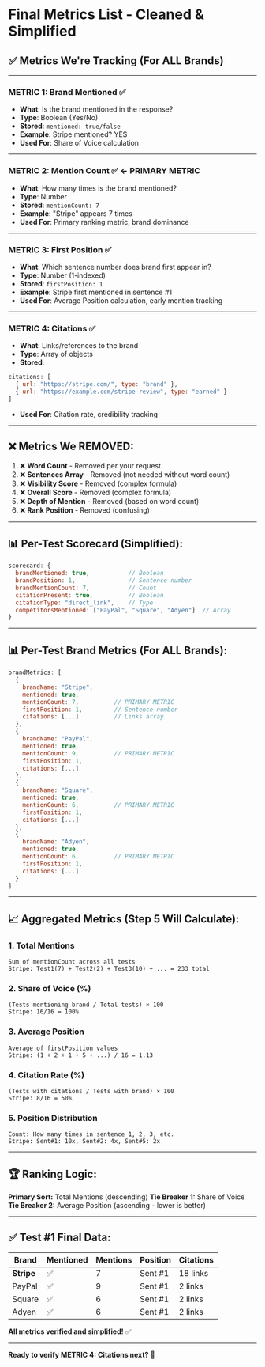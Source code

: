 # Final Metrics List - Cleaned & Simplified

## ✅ **Metrics We're Tracking (For ALL Brands)**

---

### **METRIC 1: Brand Mentioned** ✅
- **What**: Is the brand mentioned in the response?
- **Type**: Boolean (Yes/No)
- **Stored**: `mentioned: true/false`
- **Example**: Stripe mentioned? YES
- **Used For**: Share of Voice calculation

---

### **METRIC 2: Mention Count** ✅ **← PRIMARY METRIC**
- **What**: How many times is the brand mentioned?
- **Type**: Number
- **Stored**: `mentionCount: 7`
- **Example**: "Stripe" appears 7 times
- **Used For**: Primary ranking metric, brand dominance

---

### **METRIC 3: First Position** ✅
- **What**: Which sentence number does brand first appear in?
- **Type**: Number (1-indexed)
- **Stored**: `firstPosition: 1`
- **Example**: Stripe first mentioned in sentence #1
- **Used For**: Average Position calculation, early mention tracking

---

### **METRIC 4: Citations** ✅
- **What**: Links/references to the brand
- **Type**: Array of objects
- **Stored**: 
```javascript
citations: [
  { url: "https://stripe.com/", type: "brand" },
  { url: "https://example.com/stripe-review", type: "earned" }
]
```
- **Used For**: Citation rate, credibility tracking

---

## ❌ **Metrics We REMOVED:**

1. ❌ **Word Count** - Removed per your request
2. ❌ **Sentences Array** - Removed (not needed without word count)
3. ❌ **Visibility Score** - Removed (complex formula)
4. ❌ **Overall Score** - Removed (complex formula)
5. ❌ **Depth of Mention** - Removed (based on word count)
6. ❌ **Rank Position** - Removed (confusing)

---

## 📊 **Per-Test Scorecard (Simplified):**

```javascript
scorecard: {
  brandMentioned: true,           // Boolean
  brandPosition: 1,               // Sentence number
  brandMentionCount: 7,           // Count
  citationPresent: true,          // Boolean
  citationType: "direct_link",    // Type
  competitorsMentioned: ["PayPal", "Square", "Adyen"]  // Array
}
```

---

## 📊 **Per-Test Brand Metrics (For ALL Brands):**

```javascript
brandMetrics: [
  {
    brandName: "Stripe",
    mentioned: true,
    mentionCount: 7,          // PRIMARY METRIC
    firstPosition: 1,         // Sentence number
    citations: [...]          // Links array
  },
  {
    brandName: "PayPal",
    mentioned: true,
    mentionCount: 9,          // PRIMARY METRIC
    firstPosition: 1,
    citations: [...]
  },
  {
    brandName: "Square",
    mentioned: true,
    mentionCount: 6,          // PRIMARY METRIC
    firstPosition: 1,
    citations: [...]
  },
  {
    brandName: "Adyen",
    mentioned: true,
    mentionCount: 6,          // PRIMARY METRIC
    firstPosition: 1,
    citations: [...]
  }
]
```

---

## 📈 **Aggregated Metrics (Step 5 Will Calculate):**

### **1. Total Mentions**
```
Sum of mentionCount across all tests
Stripe: Test1(7) + Test2(2) + Test3(10) + ... = 233 total
```

### **2. Share of Voice** (%)
```
(Tests mentioning brand / Total tests) × 100
Stripe: 16/16 = 100%
```

### **3. Average Position**
```
Average of firstPosition values
Stripe: (1 + 2 + 1 + 5 + ...) / 16 = 1.13
```

### **4. Citation Rate** (%)
```
(Tests with citations / Tests with brand) × 100
Stripe: 8/16 = 50%
```

### **5. Position Distribution**
```
Count: How many times in sentence 1, 2, 3, etc.
Stripe: Sent#1: 10x, Sent#2: 4x, Sent#5: 2x
```

---

## 🏆 **Ranking Logic:**

**Primary Sort:** Total Mentions (descending)
**Tie Breaker 1:** Share of Voice
**Tie Breaker 2:** Average Position (ascending - lower is better)

---

## ✅ **Test #1 Final Data:**

| Brand | Mentioned | Mentions | Position | Citations |
|-------|-----------|----------|----------|-----------|
| **Stripe** | ✅ | 7 | Sent #1 | 18 links |
| PayPal | ✅ | 9 | Sent #1 | 2 links |
| Square | ✅ | 6 | Sent #1 | 2 links |
| Adyen | ✅ | 6 | Sent #1 | 2 links |

**All metrics verified and simplified!** ✅

---

**Ready to verify METRIC 4: Citations next?** 🎯






